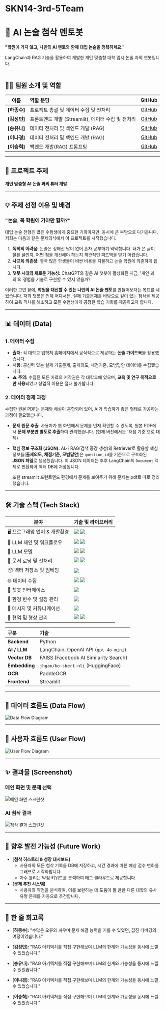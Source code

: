 # SKN14-3rd-5Team

# 🤖 AI 논술 첨삭 멘토봇

**"학원에 가지 않고, 나만의 AI 멘토와 함께 대입 논술을 정복하세요."**

LangChain과 RAG 기술을 활용하여 개발한 개인 맞춤형 대학 입시 논술 과외 챗봇입니다.

---

## 👨‍💻 팀원 소개 및 역할

| 이름 | 역할 분담 | GitHub |
| :--: | :--- | :---: |
| **[하종수]** | 프로젝트 총괄 및 데이터 수집 및 전처리 | [GitHub](<링크>) |
| **[김성민]** | 프론트엔드 개발 (Streamlit), 데이터 수집 및 전처리 | [GitHub](<링크>) |
| **[송유나]** | 데이터 전처리 및 백엔드 개발 (RAG) | [GitHub](<링크>) |
| **[이나경]** | 데이터 전처리 및 백엔드 개발 (RAG) | [GitHub](<링크>) |
| **[이승혁]** | 백엔드 개발(RAG) 프롬프팅 | [GitHub](<링크>) |

---

## 🎯 프로젝트 주제

**개인 맞춤형 AI 논술 과외 튜터 개발**

---

## 💡 주제 선정 이유 및 배경

### "논술, 꼭 학원에 가야만 할까?"

대입 논술 전형은 많은 수험생에게 중요한 기회이지만, 동시에 큰 부담으로 다가옵니다. 저희는 다음과 같은 문제의식에서 이 프로젝트를 시작했습니다.

1.  **독학의 어려움:** 논술은 정해진 답이 없어 혼자 공부하기 막막합니다. 내가 쓴 글이 잘된 글인지, 어떤 점을 개선해야 하는지 객관적인 피드백을 받기 어렵습니다.
2.  **사교육 의존성:** 결국 많은 학생들이 비싼 비용을 지불하고 논술 학원에 의존하게 됩니다.
3.  **챗봇 시대의 새로운 가능성:** ChatGPT와 같은 AI 챗봇이 활성화된 지금, '개인 과외'의 경험을 기술로 구현할 수 있지 않을까?

이러한 고민 끝에, **학원을 대신할 수 있는 나만의 AI 논술 멘토**를 만들어보자는 목표를 세웠습니다. 저희 챗봇은 언제 어디서든, 실제 기출문제를 바탕으로 깊이 있는 첨삭을 제공하여 교육 격차를 해소하고 모든 수험생에게 공정한 학습 기회를 제공하고자 합니다.

---

## 📊 데이터 (Data)

### 1. 데이터 수집

- **출처:** 각 대학교 입학처 홈페이지에서 공식적으로 제공하는 **논술 가이드북**을 활용했습니다.
- **내용:** 공신력 있는 실제 기출문제, 출제의도, 채점기준, 모범답안 데이터를 수집했습니다.
- ⚠️ **주의:** 수집된 모든 자료의 저작권은 각 대학교에 있으며, **교육 및 연구 목적으로만 사용**되었고 상업적 이용은 절대 불가합니다.

### 2. 데이터 정제 과정

수집한 원본 PDF는 문제와 해설이 혼합되어 있어, AI가 학습하기 좋은 형태로 가공하는 과정이 필요했습니다.

- **문제 원문 추출:** 사용자가 웹 화면에서 문제를 먼저 확인할 수 있도록, 원본 PDF에서 **문제 부분만 별도로 추출**하여 관리했습니다. (현재 버전에서는 '채점 기준'으로 대체)
- **핵심 정보 구조화 (JSON):** AI가 RAG(검색 증강 생성)의 Retriever로 활용할 핵심 정보들(**출제의도, 채점기준, 모범답안**)은 `question_id`를 기준으로 구조화된 **JSON 파일**로 생성했습니다. 이 JSON 데이터는 추후 LangChain의 `Document` 객체로 변환되어 벡터 DB에 저장됩니다.

    또한 streamlit 프런트엔드 환경에서 문제를 보여주기 위해 문제는 pdf로 따로 정리했습니다.

---

## 🛠️ 기술 스택 (Tech Stack)

| **분야**              | **기술 및 라이브러리**                                                                                                                                                                                                                            |
| ------------------- | ----------------------------------------------------------------------------------------------------------------------------------------------------------------------------------------------------------------------------------------- |
| 🖥️ 프로그래밍 언어 & 개발환경 | <img src="https://img.shields.io/badge/Python-3776AB?style=for-the-badge&logo=Python&logoColor=white" /> <img src="https://img.shields.io/badge/VS%20Code-007ACC?style=for-the-badge&logo=VisualStudioCode&logoColor=white" />            |
| 🔗 LLM 체인 및 워크플로우   | <img src="https://img.shields.io/badge/LangChain-005F73?style=for-the-badge&logo=LangChain&logoColor=white" /> <img src="https://img.shields.io/badge/LangGraph-000000?style=for-the-badge&logo=LangChain&logoColor=white" />             |
| 🧠 LLM 모델           | <img src="https://img.shields.io/badge/OpenAI%20GPT--4.1-412991?style=for-the-badge&logo=OpenAI&logoColor=white" /> <img src="https://img.shields.io/badge/OpenAI%20Embeddings-10A37F?style=for-the-badge&logo=OpenAI&logoColor=white" /> |
| 📄 문서 로딩 및 전처리      | <img src="https://img.shields.io/badge/PyMuPDF-00599C?style=for-the-badge&logo=AdobeAcrobatReader&logoColor=white" /> <img src="https://img.shields.io/badge/pandas-150458?style=for-the-badge&logo=pandas&logoColor=white" />            |
| 📦 벡터 저장소 및 임베딩     | <img src="https://img.shields.io/badge/ChromaDB-FF6F61?style=for-the-badge&logo=Chroma&logoColor=white" />                                                                                                                                |
| 🌐 데이터 수집           | <img src="https://img.shields.io/badge/Selenium-43B02A?style=for-the-badge&logo=Selenium&logoColor=white" /> <img src="https://img.shields.io/badge/requests-7A88CF?style=for-the-badge&logo=Python&logoColor=white" />                   |
| 🤖 챗봇 인터페이스         | <img src="https://img.shields.io/badge/Chainlit-FFCC00?style=for-the-badge&logo=Lightning&logoColor=black" />                                                                                                                             |
| 🔐 환경 변수 및 설정 관리    | <img src="https://img.shields.io/badge/python_dotenv-000000?style=for-the-badge&logo=Python&logoColor=white" />                                                                                                                           |
| 💬 메시지 및 커뮤니케이션     | <img src="https://img.shields.io/badge/Discord-5865F2?style=for-the-badge&logo=Discord&logoColor=white" />                                                                                                                                |
| 📁 협업 및 형상 관리       | <img src="https://img.shields.io/badge/Git-F05032?style=for-the-badge&logo=Git&logoColor=white" /> <img src="https://img.shields.io/badge/GitHub-181717?style=for-the-badge&logo=GitHub&logoColor=white" />   


| 구분 | 기술 |
| :--- | :--- |
| **Backend** | Python |
| **AI / LLM** | LangChain, OpenAI API (`gpt-4o-mini`) |
| **Vector DB** | FAISS (Facebook AI Similarity Search) |
| **Embedding** | `jhgan/ko-sbert-nli` (HuggingFace) |
| **OCR** | PaddleOCR |
| **Frontend** | Streamlit |

---

## 🌊 데이터 흐름도 (Data Flow)

![Data Flow Diagram](<https://github.com/dreamwars99/SKN14-3rd-5Team/blob/main/LeeSeunghyeok/images/Group%2016%20(1).png?raw=true>)


---

## 🚶 사용자 흐름도 (User Flow)

![User Flow Diagram](<https://github.com/dreamwars99/SKN14-3rd-5Team/blob/main/LeeSeunghyeok/images/Group%201%20(1).png?raw=true>)


---

## ✨ 결과물 (Screenshot)

### 메인 화면 및 문제 선택
![메인 화면 스크린샷](<여기에_메인화면_스크린샷_경로.png>)

### AI 첨삭 결과
![첨삭 결과 스크린샷](<여기에_첨삭결과_스크린샷_경로.png>)

---

## 🌱 향후 발전 가능성 (Future Work)

- **[첨삭 히스토리 & 성장 대시보드]**
  - 사용자의 모든 첨삭 기록을 DB에 저장하고, 시간 경과에 따른 예상 점수 변화를 그래프로 시각화합니다.
  - 자주 틀리는 약점 키워드를 분석하여 태그 클라우드로 제공합니다.
- **[문제 추천 시스템]**
  - 사용자의 약점을 분석하여, 이를 보완하는 데 도움이 될 만한 다른 대학의 유사 유형 문제를 자동으로 추천합니다.

---

## 📝 한 줄 회고록

*   **[하종수]:** "수많은 오류와 싸우며 문제 해결 능력을 기를 수 있었던, 값진 디버깅의 여정이었습니다."

*   **[김성민]:** "RAG 아키텍처를 직접 구현해보며 LLM의 한계와 가능성을 동시에 느낄 수 있었습니다."

*   **[송유나]:** "RAG 아키텍처를 직접 구현해보며 LLM의 한계와 가능성을 동시에 느낄 수 있었습니다."

*   **[이나경]:** "RAG 아키텍처를 직접 구현해보며 LLM의 한계와 가능성을 동시에 느낄 수 있었습니다."

*   **[이승혁]:** "RAG 아키텍처를 직접 구현해보며 LLM의 한계와 가능성을 동시에 느낄 수 있었습니다."
